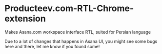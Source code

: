 Producteev.com-RTL-Chrome-extension
===================================

Makes Asana.com workspace interface RTL, suited for Persian language

Due to a lot of changes that happens in Asana UI, you might see some bugs here and there, let me know if you found some!

